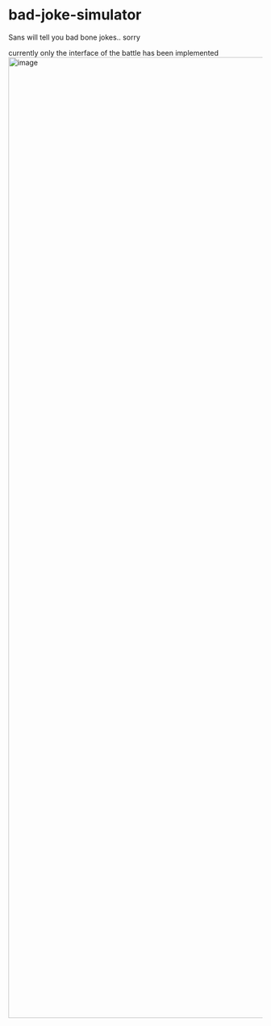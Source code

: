 # bad-joke-simulator
Sans will tell you bad bone jokes.. sorry

currently only the interface of the battle has been implemented
<img width="1903" alt="image" src="https://user-images.githubusercontent.com/30843291/234271959-82775a50-f0a4-4b44-aae4-487961783f8d.png">

